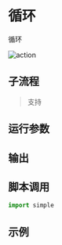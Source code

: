 # 循环 
循环

![action](./images/2022-11-17_184608.png ':size=90%')

## 子流程

> 支持

## 运行参数




## 输出



## 脚本调用

```python
import simple


```

## 示例

